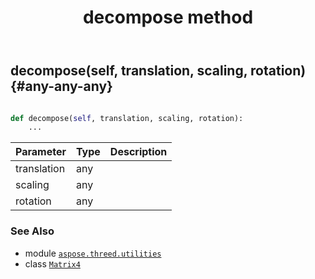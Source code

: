 ﻿---
title: decompose method
second_title: Aspose.3D for Python via .NET API References
description: 
type: docs
weight: 30
url: /python-net/aspose.threed.utilities/matrix4/decompose/
is_root: false
---

## decompose(self, translation, scaling, rotation) {#any-any-any}





```python

def decompose(self, translation, scaling, rotation):
    ...
```


| Parameter | Type | Description |
| :- | :- | :- |
| translation | any |  |
| scaling | any |  |
| rotation | any |  |



### See Also
* module [`aspose.threed.utilities`](../../)
* class [`Matrix4`](/3d/python-net/aspose.threed.utilities/matrix4)
